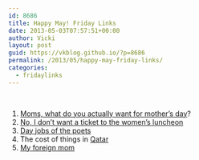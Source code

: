 ```yaml
---
id: 8686
title: Happy May! Friday Links
date: 2013-05-03T07:57:51+00:00
author: Vicki
layout: post
guid: https://vkblog.github.io/?p=8686
permalink: /2013/05/happy-may-friday-links/
categories:
  - fridaylinks
---
```

&nbsp;

  1. <span style="line-height: 12.997159004211426px;"><a href="http://www.reddit.com/r/AskReddit/comments/1djo2a/moms_of_reddit_what_do_you_actually_want_for/" target="_blank">Moms, what do you actually want for mother&#8217;s day</a>?</span>
  2. <a href="http://stronglikebool.com/post/2013/04/10/No-I-Dont-Want-a-Ticket-for-the-Womens-Luncheon" target="_blank">No, I don&#8217;t want a ticket to the women&#8217;s luncheon</a>
  3. <a href="http://www.incidentalcomics.com/2013/04/day-jobs-of-poets.html" target="_blank">Day jobs of the poets</a>
  4. The cost of things in <a href="http://thebillfold.com/2013/04/the-cost-of-things-in-qatar/" target="_blank">Qatar</a>
  5. <a href="http://www.aeonmagazine.com/being-human/mary-hk-choi-my-foreign-mom/" target="_blank">My foreign mom</a>